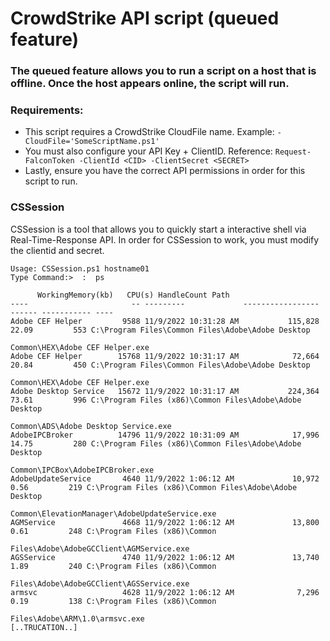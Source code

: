 # CrowdStrike API script (queued feature)

### The queued feature allows you to run a script on a host that is offline.  Once the host appears online, the script will run.

### Requirements:

- This script requires a CrowdStrike CloudFile name.  Example: `-CloudFile='SomeScriptName.ps1'`
- You must also configure your API Key + ClientID. Reference: `Request-FalconToken -ClientId <CID> -ClientSecret <SECRET>`
- Lastly, ensure you have the correct API permissions in order for this script to run.

### CSSession

CSSession is a tool that allows you to quickly start a interactive shell via Real-Time-Response API.  In order for CSSession to work, you must modify the clientid and secret.

```
Usage: CSSession.ps1 hostname01
Type Command:>  :  ps

      WorkingMemory(kb)   CPU(s) HandleCount Path
----                       -- ---------             -----------------   ------ ----------- ----
Adobe CEF Helper         9588 11/9/2022 10:31:28 AM           115,828    22.09         553 C:\Program Files\Common Files\Adobe\Adobe Desktop
                                                                                           Common\HEX\Adobe CEF Helper.exe
Adobe CEF Helper        15768 11/9/2022 10:31:17 AM            72,664    20.84         450 C:\Program Files\Common Files\Adobe\Adobe Desktop
                                                                                           Common\HEX\Adobe CEF Helper.exe
Adobe Desktop Service   15672 11/9/2022 10:31:17 AM           224,364    73.61         996 C:\Program Files (x86)\Common Files\Adobe\Adobe Desktop    
                                                                                           Common\ADS\Adobe Desktop Service.exe
AdobeIPCBroker          14796 11/9/2022 10:31:09 AM            17,996    14.75         280 C:\Program Files (x86)\Common Files\Adobe\Adobe Desktop    
                                                                                           Common\IPCBox\AdobeIPCBroker.exe
AdobeUpdateService       4640 11/9/2022 1:06:12 AM             10,972     0.56         219 C:\Program Files (x86)\Common Files\Adobe\Adobe Desktop    
                                                                                           Common\ElevationManager\AdobeUpdateService.exe
AGMService               4668 11/9/2022 1:06:12 AM             13,800     0.61         248 C:\Program Files (x86)\Common
                                                                                           Files\Adobe\AdobeGCClient\AGMService.exe
AGSService               4740 11/9/2022 1:06:12 AM             13,740     1.89         240 C:\Program Files (x86)\Common
                                                                                           Files\Adobe\AdobeGCClient\AGSService.exe
armsvc                   4628 11/9/2022 1:06:12 AM              7,296     0.19         138 C:\Program Files (x86)\Common
                                                                                           Files\Adobe\ARM\1.0\armsvc.exe
[..TRUCATION..]
```
